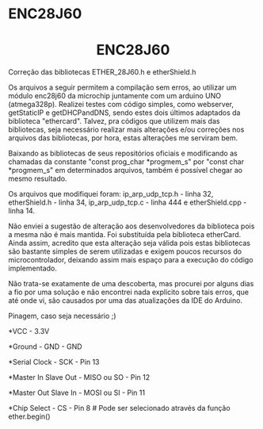 # ENC28J60

<center><h1>ENC28J60</h1></center>
Correção das bibliotecas ETHER_28J60.h e etherShield.h

Os arquivos a seguir permitem a compilação sem erros, ao utilizar um módulo enc28j60 da microchip juntamente com um arduino UNO (atmega328p).
Realizei testes com código simples, como webserver, getStaticIP e getDHCPandDNS, sendo estes dois últimos adaptados da biblioteca "ethercard". Talvez, pra códigos que utilizem mais das bibliotecas, seja necessário realizar mais alterações e/ou correções nos arquivos das bibliotecas, por hora, estas alterações me serviram bem.

Baixando as bibliotecas de seus repositórios oficiais e modificando as chamadas da constante "const prog_char *progmem_s" por "const char *progmem_s" em determinados arquivos, também é possível chegar ao mesmo resultado.

Os arquivos que modifiquei foram:
ip_arp_udp_tcp.h - linha 32, etherShield.h - linha 34, ip_arp_udp_tcp.c - linha 444 e etherShield.cpp - linha 14.

Não enviei a sugestão de alteração aos desenvolvedores da biblioteca pois a mesma não é mais mantida. Foi substituída pela biblioteca etherCard. Ainda assim, acredito que esta alteração seja válida pois estas bibliotecas são bastante simples de serem utilizadas e exigem poucos recursos do microcontrolador, deixando assim mais espaço para a execução do código implementado.

Não trata-se exatamente de uma descoberta, mas procurei por alguns dias a fio por uma solução e não encontrei nada explícito sobre tais erros, que até onde vi, são causados por uma das atualizações da IDE do Arduino.

<p>Pinagem, caso seja necessário ;)</p>
<p>*VCC -   3.3V</p>
<p>*Ground - GND -  GND</p>
<p>*Serial Clock - SCK - Pin 13</p>
<p>*Master In Slave Out - MISO ou SO  - Pin 12</p>
<p>*Master Out Slave In - MOSI ou SI  - Pin 11</p>
<p>*Chip Select - CS  - Pin  8 # Pode ser selecionado através da função ether.begin()</p>
